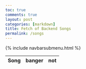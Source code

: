 ```yaml
---
toc: true
comments: true
layout: post
categories: [markdown]
title: Fetch of Backend Songs
permalink: /songs
---
```


{% include navbarsubmenu.html %}

<!-- HTML table fragment for page -->
<table>
  <thead>
  <tr>
    <th>Song</th>
    <th>banger</th>
    <th>not</th>
  </tr>
  </thead>
  <tbody id="result">
    <!-- javascript generated data -->
  </tbody>
</table>

<!-- Script is layed out in a sequence (without a function) and will execute when page is loaded -->
<script>

  const resultContainer = document.getElementById("result");

  const BANGER = "banger";
  const NOT = "not";

  // prepare fetch urls
  const url = "https://flask.maniflpt.com/api/songs";
  const like_url = url + "/like/";  
  const jeer_url = url + "/jeer/";  

  // prepare fetch GET options
  const options = {
    method: 'GET', // *GET, POST, PUT, DELETE, etc.
    mode: 'cors', // no-cors, *cors, same-origin
    cache: 'default', // *default, no-cache, reload, force-cache, only-if-cached
    credentials: 'omit', // include, *same-origin, omit
    headers: {
      'Content-Type': 'application/json'
      // 'Content-Type': 'application/x-www-form-urlencoded',
    },
  };
  // prepare fetch PUT options, clones with JS Spread Operator (...)
  const put_options = {...options, method: 'PUT'}; // clones and replaces method

  // fetch the API
  fetch(url, options)
    // response is a RESTful "promise" on any successful fetch
    .then(response => {
      // check for response errors
      if (response.status !== 200) {
          error('GET API response failure: ' + response.status);
          return;
      }
      // valid response will have JSON data
      response.json().then(data => {
          console.log(data);
          for (const row of data) {
            // make "tr element" for each "row of data"
            const tr = document.createElement("tr");
            
            const song = document.createElement("td");
              song.innerHTML = row.id + ". " + row.song;  // add fetched data to innerHTML

            const banger = document.createElement("td");
              const banger_but = document.createElement('button');
              banger_but.id = BANGER+row.id
              banger_but.innerHTML = row.banger;
              banger_but.onclick = function () {
                // onclick function call with "like parameters"
                reaction(BANGER, like_url+row.id, banger_but.id);  
              };
              banger.appendChild(banger_but);  

            const not = document.createElement("td");
              const not_but = document.createElement('button');
              not_but.id = NOT+row.id  
              not_but.innerHTML = row.not;
              not_but.onclick = function () {
                reaction(NOT, jeer_url+row.id, not_but.id);  
              };
              not.appendChild(not_but);  
             
            tr.appendChild(song);
            tr.appendChild(banger);
            tr.appendChild(not);

            // this adds all the tr (row) work above to the HTML "result" container
            resultContainer.appendChild(tr);
          }
      })
  })
  // catch fetch errors (ie Nginx ACCESS to server blocked)
  .catch(err => {
    error(err + " " + url);
  });

  // Reaction function to likes or jeers user actions
  function reaction(type, put_url, elemID) {

    // fetch the API
    fetch(put_url, put_options)
    // response is a RESTful "promise" on any successful fetch
    .then(response => {
      // check for response errors
      if (response.status !== 200) {
          error("PUT API response failure: " + response.status)
          return;  // api failure
      }
      // valid response will have JSON data
      response.json().then(data => {
          console.log(data);
          // Likes or Jeers updated/incremented
          if (type === BANGER) // like data element
            document.getElementById(elemID).innerHTML = data.banger;  
          else if (type === NOT) // jeer data element
            document.getElementById(elemID).innerHTML = data.not;  
          else
            error("unknown type: " + type);  // should never occur
      })
    })
    // catch fetch errors (ie Nginx ACCESS to server blocked)
    .catch(err => {
      error(err + " " + put_url);
    });
    
  }

  // Something went wrong with actions or responses
  function error(err) {
    // log as Error in console
    console.error(err);
    // append error to resultContainer
    const tr = document.createElement("tr");
    const td = document.createElement("td");
    td.innerHTML = err;
    tr.appendChild(td);
    resultContainer.appendChild(tr);
  }

</script>
